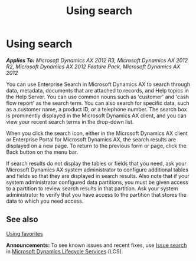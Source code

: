 ﻿---
title: Using search
TOCTitle: Using search
ms:assetid: 78ad7d04-9381-42a4-8e1d-c2b1a9d756fa
ms:mtpsurl: https://technet.microsoft.com/en-us/library/Hh209256(v=AX.60)
ms:contentKeyID: 36058229
ms.date: 04/18/2014
mtps_version: v=AX.60
f1_keywords:
- search
- how to use search
- using search
- perform a search
- search options
---

# Using search 


_**Applies To:** Microsoft Dynamics AX 2012 R3, Microsoft Dynamics AX 2012 R2, Microsoft Dynamics AX 2012 Feature Pack, Microsoft Dynamics AX 2012_

You can use Enterprise Search in Microsoft Dynamics AX to search through data, metadata, documents that are attached to records, and Help topics in the Help Server. You can use common nouns such as 'customer' and 'cash flow report' as the search term. You can also search for specific data, such as a customer name, a product ID, or a telephone number. The search box is prominently displayed in the Microsoft Dynamics AX client, and you can view your recent search terms in the drop-down list.

When you click the search icon, either in the Microsoft Dynamics AX client or Enterprise Portal for Microsoft Dynamics AX, the search results are displayed on a new page. To return to the previous form or page, click the Back button on the menu bar.

If search results do not display the tables or fields that you need, ask your Microsoft Dynamics AX system administrator to configure additional tables and fields so that they are displayed in search results. Also note that if your system administrator configured data partitions, you must be given access to a partition to review search results in that partition. Ask your system administrator to verify that you have access to the partition that stores the data to which you need access.

## See also

[Using favorites](using-favorites.md)

  
**Announcements:** To see known issues and recent fixes, use [Issue search](http://go.microsoft.com/fwlink/?linkid=389258) in [Microsoft Dynamics Lifecycle Services](http://go.microsoft.com/fwlink/?linkid=306505) (LCS).

